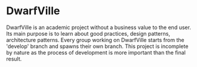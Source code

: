 # DwarfVille
DwarfVille is an academic project without a business value to the end user. 
Its main purpose is to learn about good practices, design patterns, architecture patterns. 
Every group working on DwarfVille starts from the 'develop' branch and spawns their own branch.
This project is incomplete by nature as the process of development is more important than the final result.
